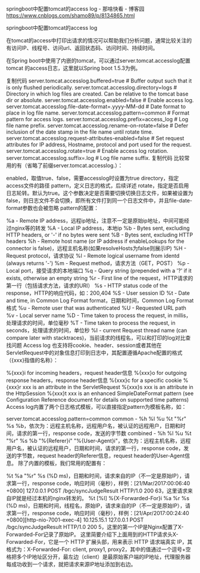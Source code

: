springboot中配置tomcat的access log - 那啥快看 - 博客园 https://www.cnblogs.com/shamo89/p/8134865.html

springboot中配置tomcat的access log

在tomcat的access中打印出请求的情况可以帮助我们分析问题，通常比较关注的有访问IP、线程号、访问url、返回状态码、访问时间、持续时间。

在Spring boot中使用了内嵌的tomcat，可以通过server.tomcat.accesslog配置tomcat 的access日志，这里就以Spring boot 1.5.3为例。

复制代码
server.tomcat.accesslog.buffered=true # Buffer output such that it is only flushed periodically.
server.tomcat.accesslog.directory=logs # Directory in which log files are created. Can be relative to the tomcat base dir or absolute.
server.tomcat.accesslog.enabled=false # Enable access log.
server.tomcat.accesslog.file-date-format=.yyyy-MM-dd # Date format to place in log file name.
server.tomcat.accesslog.pattern=common # Format pattern for access logs.
server.tomcat.accesslog.prefix=access_log # Log file name prefix.
server.tomcat.accesslog.rename-on-rotate=false # Defer inclusion of the date stamp in the file name until rotate time.
server.tomcat.accesslog.request-attributes-enabled=false # Set request attributes for IP address, Hostname, protocol and port used for the request.
server.tomcat.accesslog.rotate=true # Enable access log rotation.
server.tomcat.accesslog.suffix=.log # Log file name suffix.
复制代码
比较常用的有（省略了前缀server.tomcat.accesslog.）：

enabled，取值true、false，需要accesslog时设置为true
directory，指定access文件的路径
pattern，定义日志的格式，后续详述
rotate，指定是否启用日志轮转。默认为true。这个参数决定是否需要切换切换日志文件，如果被设置为false，则日志文件不会切换，即所有文件打到同一个日志文件中，并且file-date-format参数也会被忽略
pattern的配置：

%a - Remote IP address，远程ip地址，注意不一定是原始ip地址，中间可能经过nginx等的转发
%A - Local IP address，本地ip
%b - Bytes sent, excluding HTTP headers, or '-' if no bytes were sent
%B - Bytes sent, excluding HTTP headers
%h - Remote host name (or IP address if enableLookups for the connector is false)，远程主机名称(如果resolveHosts为false则展示IP)
%H - Request protocol，请求协议
%l - Remote logical username from identd (always returns '-')
%m - Request method，请求方法（GET，POST）
%p - Local port，接受请求的本地端口
%q - Query string (prepended with a '?' if it exists, otherwise an empty string
%r - First line of the request，HTTP请求的第一行（包括请求方法，请求的URI）
%s - HTTP status code of the response，HTTP的响应代码，如：200,404
%S - User session ID
%t - Date and time, in Common Log Format format，日期和时间，Common Log Format格式
%u - Remote user that was authenticated
%U - Requested URL path
%v - Local server name
%D - Time taken to process the request, in millis，处理请求的时间，单位毫秒
%T - Time taken to process the request, in seconds，处理请求的时间，单位秒
%I - current Request thread name (can compare later with stacktraces)，当前请求的线程名，可以和打印的log对比查找问题
Access log 也支持将cookie、header、session或者其他在ServletRequest中的对象信息打印到日志中，其配置遵循Apache配置的格式（{xxx}指值的名称）：

%{xxx}i for incoming headers，request header信息
%{xxx}o for outgoing response headers，response header信息
%{xxx}c for a specific cookie
%{xxx}r xxx is an attribute in the ServletRequest
%{xxx}s xxx is an attribute in the HttpSession
%{xxx}t xxx is an enhanced SimpleDateFormat pattern (see Configuration Reference document for details on supported time patterns)
Access log内置了两个日志格式模板，可以直接指定pattern为模板名称，如：

server.tomcat.accesslog.pattern=common
common - %h %l %u %t "%r" %s %b，依次为：远程主机名称，远程用户名，被认证的远程用户，日期和时间，请求的第一行，response code，发送的字节数
combined - %h %l %u %t "%r" %s %b "%{Referer}i" "%{User-Agent}i"，依次为：远程主机名称，远程用户名，被认证的远程用户，日期和时间，请求的第一行，response code，发送的字节数，request header的Referer信息，request header的User-Agent信息。
除了内置的模板，我们常用的配置有：

%t %a "%r" %s (%D ms)，日期和时间，请求来自的IP（不一定是原始IP），请求第一行，response code，响应时间（毫秒），样例：[21/Mar/2017:00:06:40 +0800] 127.0.0.1 POST /bgc/syncJudgeResult HTTP/1.0 200 63，这里请求来自IP就是经过本机的nginx转发的。
%t [%I] %{X-Forwarded-For}i %a %r %s (%D ms)，日期和时间，线程名，原始IP，请求来自的IP（不一定是原始IP），请求第一行，response code，响应时间（毫秒），样例：[21/Apr/2017:00:24:40 +0800][http-nio-7001-exec-4] 10.125.15.1 127.0.0.1 POST /bgc/syncJudgeResult HTTP/1.0 200 5，这里的第一个IP是Nginx配置了X-Forwarded-For记录了原始IP。
这里简要介绍下上面用到的HTTP请求头X-Forwarded-For，它是一个 HTTP 扩展头部，用来表示 HTTP 请求端真实 IP，其格式为：X-Forwarded-For: client, proxy1, proxy2，其中的值通过一个逗号+空格把多个IP地址区分开，最左边（client）是最原始客户端的IP地址，代理服务器每成功收到一个请求，就把请求来源IP地址添加到右边。
